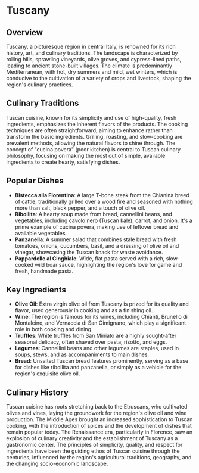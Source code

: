 # Tuscany

## Overview

Tuscany, a picturesque region in central Italy, is renowned for its rich history, art, and culinary traditions. The landscape is characterized by rolling hills, sprawling vineyards, olive groves, and cypress-lined paths, leading to ancient stone-built villages. The climate is predominantly Mediterranean, with hot, dry summers and mild, wet winters, which is conducive to the cultivation of a variety of crops and livestock, shaping the region's culinary practices.

## Culinary Traditions

Tuscan cuisine, known for its simplicity and use of high-quality, fresh ingredients, emphasizes the inherent flavors of the products. The cooking techniques are often straightforward, aiming to enhance rather than transform the basic ingredients. Grilling, roasting, and slow-cooking are prevalent methods, allowing the natural flavors to shine through. The concept of "cucina povera" (poor kitchen) is central to Tuscan culinary philosophy, focusing on making the most out of simple, available ingredients to create hearty, satisfying dishes.

## Popular Dishes

- **Bistecca alla Fiorentina**: A large T-bone steak from the Chianina breed of cattle, traditionally grilled over a wood fire and seasoned with nothing more than salt, black pepper, and a touch of olive oil.
- **Ribollita**: A hearty soup made from bread, cannellini beans, and vegetables, including cavolo nero (Tuscan kale), carrot, and onion. It's a prime example of cucina povera, making use of leftover bread and available vegetables.
- **Panzanella**: A summer salad that combines stale bread with fresh tomatoes, onions, cucumbers, basil, and a dressing of olive oil and vinegar, showcasing the Tuscan knack for waste avoidance.
- **Pappardelle al Cinghiale**: Wide, flat pasta served with a rich, slow-cooked wild boar sauce, highlighting the region's love for game and fresh, handmade pasta.

## Key Ingredients

- **Olive Oil**: Extra virgin olive oil from Tuscany is prized for its quality and flavor, used generously in cooking and as a finishing oil.
- **Wine**: The region is famous for its wines, including Chianti, Brunello di Montalcino, and Vernaccia di San Gimignano, which play a significant role in both cooking and dining.
- **Truffles**: White truffles from San Miniato are a highly sought-after seasonal delicacy, often shaved over pasta, risotto, and eggs.
- **Legumes**: Cannellini beans and other legumes are staples, used in soups, stews, and as accompaniments to main dishes.
- **Bread**: Unsalted Tuscan bread features prominently, serving as a base for dishes like ribollita and panzanella, or simply as a vehicle for the region's exquisite olive oil.

## Culinary History

Tuscan cuisine has roots stretching back to the Etruscans, who cultivated olives and vines, laying the groundwork for the region's olive oil and wine production. The Middle Ages brought an increased sophistication to Tuscan cooking, with the introduction of spices and the development of dishes that remain popular today. The Renaissance era, particularly in Florence, saw an explosion of culinary creativity and the establishment of Tuscany as a gastronomic center. The principles of simplicity, quality, and respect for ingredients have been the guiding ethos of Tuscan cuisine through the centuries, influenced by the region's agricultural traditions, geography, and the changing socio-economic landscape.